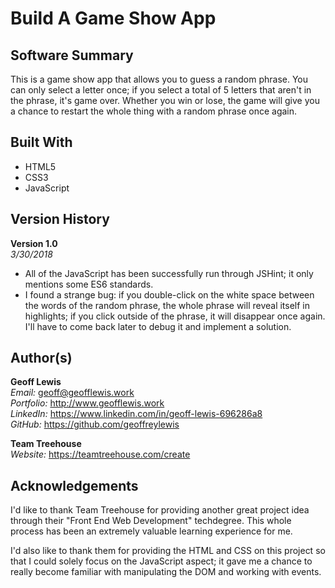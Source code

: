 # Build A Game Show App

## Software Summary

This is a game show app that allows you to guess a random phrase.  You can only select a letter once; if you select a total of 5 letters that aren't in the phrase, it's game over.  Whether you win or lose, the game will give you a chance to restart the whole thing with a random phrase once again.

## Built With

* HTML5
* CSS3
* JavaScript

## Version History

**Version 1.0**  
*3/30/2018*  
* All of the JavaScript has been successfully run through JSHint; it only mentions some ES6 standards.
* I found a strange bug: if you double-click on the white space between the words of the random phrase, the whole phrase will reveal itself in highlights; if you click outside of the phrase, it will disappear once again.  I'll have to come back later to debug it and implement a solution.

## Author(s)

**Geoff Lewis**  
*Email:* geoff@geofflewis.work  
*Portfolio:* http://www.geofflewis.work  
*LinkedIn:* https://www.linkedin.com/in/geoff-lewis-696286a8  
*GitHub:* https://github.com/geoffreylewis

**Team Treehouse**  
*Website:* https://teamtreehouse.com/create  

## Acknowledgements

I'd like to thank Team Treehouse for providing another great project idea through their "Front End Web Development" techdegree.  This whole process has been an extremely valuable learning experience for me.

I'd also like to thank them for providing the HTML and CSS on this project so that I could solely focus on the JavaScript aspect; it gave me a chance to really become familiar with manipulating the DOM and working with events.
